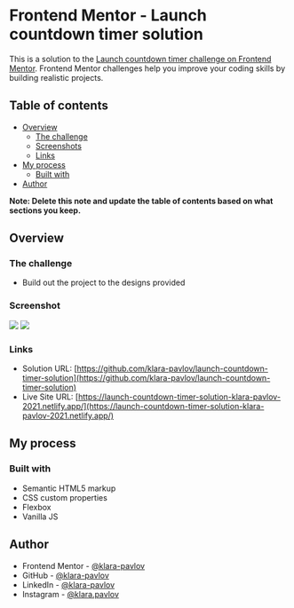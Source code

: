 # Frontend Mentor - Launch countdown timer solution

This is a solution to the [Launch countdown timer challenge on Frontend Mentor](https://www.frontendmentor.io/challenges/launch-countdown-timer-N0XkGfyz-). Frontend Mentor challenges help you improve your coding skills by building realistic projects.

## Table of contents

- [Overview](#overview)
  - [The challenge](#the-challenge)
  - [Screenshots](#screenshots)
  - [Links](#links)
- [My process](#my-process)
  - [Built with](#built-with)
- [Author](#author)

**Note: Delete this note and update the table of contents based on what sections you keep.**

## Overview

### The challenge

- Build out the project to the designs provided

### Screenshot

![](./screenshot.png)
![](./screenshot_mobile.png)

### Links

- Solution URL: [https://github.com/klara-pavlov/launch-countdown-timer-solution](https://github.com/klara-pavlov/launch-countdown-timer-solution)
- Live Site URL: [https://launch-countdown-timer-solution-klara-pavlov-2021.netlify.app/](https://launch-countdown-timer-solution-klara-pavlov-2021.netlify.app/)

## My process

### Built with

- Semantic HTML5 markup
- CSS custom properties
- Flexbox
- Vanilla JS

## Author

- Frontend Mentor - [@klara-pavlov](https://www.frontendmentor.io/profile/klara-pavlov)
- GitHub - [@klara-pavlov](https://github.com/klara-pavlov)
- LinkedIn - [@klara-pavlov](https://www.linkedin.com/in/klara-pavlov/)
- Instagram - [@klara.pavlov](https://www.instagram.com/klara.pavlov/)
